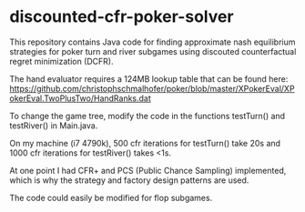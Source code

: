 # discounted-cfr-poker-solver

This repository contains Java code for finding approximate nash equilibrium strategies for poker turn and river subgames using discouted counterfactual regret minimization (DCFR).

The hand evaluator requires a 124MB lookup table that can be found here: https://github.com/christophschmalhofer/poker/blob/master/XPokerEval/XPokerEval.TwoPlusTwo/HandRanks.dat

To change the game tree, modify the code in the functions testTurn() and testRiver() in Main.java.

On my machine (i7 4790k), 500 cfr iterations for testTurn() take 20s and 1000 cfr iterations for testRiver() takes <1s.

At one point I had CFR+ and PCS (Public Chance Sampling) implemented, which is why the strategy and factory design patterns are used.

The code could easily be modified for flop subgames.
